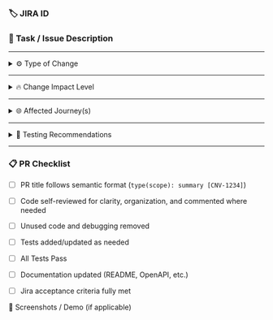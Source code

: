 <!-- Please follow this template -->

### 🏷️ JIRA ID

<!-- CNV-1234 -->

### 📝 Task / Issue Description

<!-- Summary -->

---

<details>
<summary>⚙️ Type of Change</summary>

<!-- Select one or more. Remove any that don't apply. -->
- [ ] ✨ Feature
- [ ] 🐛 Bugfix
- [ ] 📝 Documentation
- [ ] 💄 Style (formatting, missing semi-colons, etc.)
- [ ] ♻️ Refactor
- [ ] 🚨 Test
- [ ] ⚙️ Build/CI
- [ ] 🔧 Chore (non-functional updates)
</details>

---

<details>
<summary>🔥 Change Impact Level</summary>

- [ ] 🟢 Low – minor, no risk
- [ ] 🟡 Medium – moderate scope, low risk
- [ ] 🔴 High – critical or shared systems affected
</details>

---

<details>
<summary>🌐 Affected Journey(s) </summary>

- [ ] 💬 Default
- [ ] 🤖 AI Coach
- [ ] 📝 AI Assess
- [ ] 🎨 All Themes
- [ ] Other: _______________________
</details>

---

<details>
<summary>🧪 Testing Recommendations</summary>

- [ ] ✅ Full Regression by QA
- [ ] 🧪 In-depth by QA
- [ ] 🔍 Spot Check by QA
- [ ] 👨‍💻 Dev Test Only
- [ ] 🚫 No tests needed (explain): _______________
</details>

---

### 📋 PR Checklist

<!-- Semantic Release guide: https://learninglocker.atlassian.net/wiki/spaces/CI/pages/1281982498/Semantic+Release -->

- [ ] PR title follows semantic format (`type(scope): summary [CNV-1234]`)
- [ ] Code self-reviewed for clarity, organization, and commented where needed
- [ ] Unused code and debugging removed
- [ ] Tests added/updated as needed
- [ ] All Tests Pass
- [ ] Documentation updated (README, OpenAPI, etc.)
- [ ] Jira acceptance criteria fully met


<summary>📸 Screenshots / Demo (if applicable)</summary>
</details>


